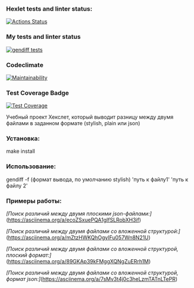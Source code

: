 ### Hexlet tests and linter status:
[![Actions Status](https://github.com/d0b3r27/frontend-project-46/actions/workflows/hexlet-check.yml/badge.svg)](https://github.com/d0b3r27/frontend-project-46/actions)

### My tests and linter status
[![gendiff tests](https://github.com/d0b3r27/frontend-project-46/actions/workflows/tests.yml/badge.svg)](https://github.com/d0b3r27/frontend-project-46/actions/workflows/tests.yml)

### Codeclimate
[![Maintainability](https://api.codeclimate.com/v1/badges/2883c36e47e674119b14/maintainability)](https://codeclimate.com/github/d0b3r27/frontend-project-46/maintainability)

### Test Coverage Badge
[![Test Coverage](https://api.codeclimate.com/v1/badges/2883c36e47e674119b14/test_coverage)](https://codeclimate.com/github/d0b3r27/frontend-project-46/test_coverage)

Учебный проект Хекслет, который выводит разницу между двумя файлами в заданном формате (stylish, plain или json)

### Установка:
make install

### Использование:
gendiff -f (формат вывода, по умолчанию stylish) 'путь к файлу1' 'путь к файлу 2'

### Примеры работы:
*[Поиск различий между двумя плоскими json-файлами:]*(https://asciinema.org/a/ecoZSxuePQA1gIfSLRobXH3if)

*[Поиск различий между двумя файлами со вложенной структурой:]*(https://asciinema.org/a/mZtzHWKQhOgyIFu057Wn8N21U)

*[Поиск различий между двумя файлами со вложенной структурой, плоский формат:]*(https://asciinema.org/a/89GKAp39kFMggXQNgZuERrh1M)

*[Поиск различий между двумя файлами со вложенной структурой, формат json:]*(https://asciinema.org/a/7sMv3t4j0c3heLzmTATnLTePR)
